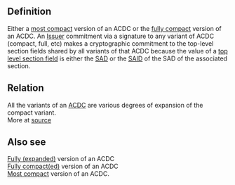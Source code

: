 ## Definition
Either a [most compact](most-compact) version of an ACDC or the [fully compact](fully-compact) version of an ACDC. An [Issuer](issuer) commitment via a signature to any variant of ACDC (compact, full, etc) makes a cryptographic commitment to the top-level section fields shared by all variants of that ACDC because the value of a [top level section field](top-level-section) is either the [SAD](SAD) or the [SAID](SAID) of the SAD of the associated section.

## Relation
All the variants of an [ACDC](authentic-chained-data-container) are various degrees of expansion of the compact variant.  
More at [source](https://github.com/WebOfTrust/ietf-ipex/blob/main/draft-ssmith-ipex.md)

## Also see
[Fully (expanded)](fully-expanded) version of an ACDC  
[Fully compact(ed)](fully-compact) version of an ACDC  
[Most compact](most-compact) version of an ACDC.